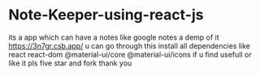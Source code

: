 # Note-Keeper-using-react-js
 its a app which can have a notes  like google notes
a demp of it  https://3n7gr.csb.app/ u can go through this 
install all dependencies like react react-dom @material-ui/core @material-ui/icons
 if u find usefull or like it pls five star and fork 
 thank you
